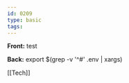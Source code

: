 ```yaml
---
id: 0209
type: basic
tags:
---
```


**Front:**
test

**Back:**
export $(grep -v '^#' .env | xargs)

[[Tech]]
